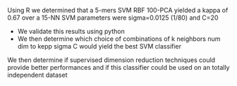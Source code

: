 Using R we determined that a 5-mers SVM RBF 100-PCA yielded a kappa of 0.67 over a 15-NN
SVM parameters were sigma=0.0125 (1/80) and C=20 

* We validate this results using python 
* We then determine which choice of combinations of 
k neighbors
num dim to kepp
sigma
C 
would yield the best SVM classifier 


We then determine if supervised dimension reduction techniques could provide better performances
and if this classifier could be used on an totally independent dataset 


